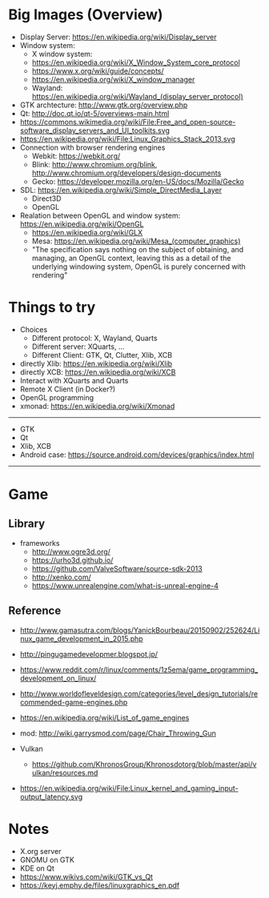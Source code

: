 <!--
{
  "title": "GUI Fundamentals",
  "date": "2016-10-15T21:09:17.000Z",
  "category": "",
  "tags": [
    "gui"
  ],
  "draft": true
}
-->

# Big Images (Overview)

- Display Server: https://en.wikipedia.org/wiki/Display_server
- Window system:
  - X window system:
   - https://en.wikipedia.org/wiki/X_Window_System_core_protocol
   - https://www.x.org/wiki/guide/concepts/
   - https://en.wikipedia.org/wiki/X_window_manager
  - Wayland: https://en.wikipedia.org/wiki/Wayland_(display_server_protocol)
- GTK archtecture: http://www.gtk.org/overview.php
- Qt: http://doc.qt.io/qt-5/overviews-main.html
- https://commons.wikimedia.org/wiki/File:Free_and_open-source-software_display_servers_and_UI_toolkits.svg
- https://en.wikipedia.org/wiki/File:Linux_Graphics_Stack_2013.svg
- Connection with browser rendering engines
  - Webkit: https://webkit.org/
  - Blink: http://www.chromium.org/blink, http://www.chromium.org/developers/design-documents
  - Gecko: https://developer.mozilla.org/en-US/docs/Mozilla/Gecko
- SDL: https://en.wikipedia.org/wiki/Simple_DirectMedia_Layer
  - Direct3D
  - OpenGL
- Realation between OpenGL and window system: https://en.wikipedia.org/wiki/OpenGL
  - https://en.wikipedia.org/wiki/GLX
  - Mesa: https://en.wikipedia.org/wiki/Mesa_(computer_graphics)
  - "The specification says nothing on the subject of obtaining, and managing, an OpenGL context, leaving this as a detail of the underlying windowing system, OpenGL is purely concerned with rendering"

# Things to try

- Choices
  - Different protocol: X, Wayland, Quarts
  - Different server: XQuarts, ...
  - Different Client: GTK, Qt, Clutter, Xlib, XCB
- directly Xlib: https://en.wikipedia.org/wiki/Xlib
- directly XCB: https://en.wikipedia.org/wiki/XCB
- Interact with XQuarts and Quarts
- Remote X Client (in Docker?)
- OpenGL programming
- xmonad: https://en.wikipedia.org/wiki/Xmonad

---

- GTK
- Qt
- Xlib, XCB
- Android case: https://source.android.com/devices/graphics/index.html

---


# Game

## Library

- frameworks
  - http://www.ogre3d.org/
  - https://urho3d.github.io/
  - https://github.com/ValveSoftware/source-sdk-2013
  - http://xenko.com/
  - https://www.unrealengine.com/what-is-unreal-engine-4

## Reference

- http://www.gamasutra.com/blogs/YanickBourbeau/20150902/252624/Linux_game_development_in_2015.php
- http://pingugamedevelopmer.blogspot.jp/
- https://www.reddit.com/r/linux/comments/1z5ema/game_programming_development_on_linux/
- http://www.worldofleveldesign.com/categories/level_design_tutorials/recommended-game-engines.php
- https://en.wikipedia.org/wiki/List_of_game_engines
- mod: http://wiki.garrysmod.com/page/Chair_Throwing_Gun

- Vulkan
  - https://github.com/KhronosGroup/Khronosdotorg/blob/master/api/vulkan/resources.md

- https://en.wikipedia.org/wiki/File:Linux_kernel_and_gaming_input-output_latency.svg

# Notes

- X.org server
- GNOMU on GTK
- KDE on Qt
- https://www.wikivs.com/wiki/GTK_vs_Qt
- https://keyj.emphy.de/files/linuxgraphics_en.pdf